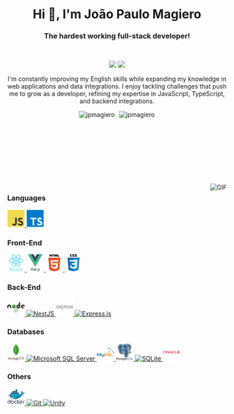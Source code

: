 <div align="center" marginBottom="50">

<h1 align="center">Hi 👋, I'm João Paulo Magiero</h1>
<h3 align="center">The hardest working full-stack developer!</h3>
<br/>

<div align="center">

  [![](https://img.shields.io/badge/LinkedIn-0077B5?style=for-the-badge&logo=linkedin&logoColor=white)](https://www.linkedin.com/in/jpmagiero/)
  [![](https://img.shields.io/badge/Gmail-D14836?style=for-the-badge&logo=gmail&logoColor=white)](mailto:jpaulomr12@gmail.com)
</div>

<p>
I'm constantly improving my English skills while expanding my knowledge in web applications and data integrations. I enjoy tackling challenges that push me to grow as a developer, refining my expertise in JavaScript, TypeScript, and backend integrations.
</p>


<div style="display: flex; justify-content: center; align-items: center; gap: 10px;">
    <img height="150px" src="https://github-readme-stats.vercel.app/api/top-langs/?username=jpmagiero&layout=compact&langs_count=7&theme=dark" alt="jpmagiero" />
    <img height="150px" src="https://github-readme-stats.vercel.app/api?username=jpmagiero&show_icons=true&theme=dark&include_all_commits=true&count_private=true" alt="jpmagiero" />
</div>
<br/>

<!-- <img align="right" alt="GIF" src="https://media.giphy.com/media/836HiJc7pgzy8iNXCn/giphy.gif" /> -->

<img align="right" alt="GIF" src="https://i.pinimg.com/originals/15/b8/6c/15b86c9d72bf04495a4beffe1baa34cd.gif">

<div align="left">

<h3>Languages</h3>
<p align="left">
    <a href="https://developer.mozilla.org/en-US/docs/Web/JavaScript" target="_blank" rel="noreferrer">
        <img src="https://raw.githubusercontent.com/devicons/devicon/master/icons/javascript/javascript-original.svg" alt="JavaScript" width="40" height="40"/>
    </a>
    <a href="https://www.typescriptlang.org/" target="_blank" rel="noreferrer">
        <img src="https://raw.githubusercontent.com/devicons/devicon/master/icons/typescript/typescript-original.svg" alt="TypeScript" width="40" height="40"/>
    </a>
</p>

<h3>Front-End</h3>
<p align="left">
    <a href="https://reactjs.org/" target="_blank" rel="noreferrer">
      <img src="https://raw.githubusercontent.com/devicons/devicon/master/icons/react/react-original-wordmark.svg" alt="React" width="40" height="40"/>
    </a>
    <a href="https://vuejs.org/" target="_blank" rel="noreferrer">
      <img src="https://raw.githubusercontent.com/devicons/devicon/master/icons/vuejs/vuejs-original-wordmark.svg" alt="Vue.js" width="40" height="40"/>
    </a>
    <a href="https://www.w3.org/html/" target="_blank" rel="noreferrer">
      <img src="https://raw.githubusercontent.com/devicons/devicon/master/icons/html5/html5-original-wordmark.svg" alt="HTML5" width="40" height="40"/>
    </a>
    <a href="https://www.w3schools.com/css/" target="_blank" rel="noreferrer">
      <img src="https://raw.githubusercontent.com/devicons/devicon/master/icons/css3/css3-original-wordmark.svg" alt="CSS3" width="40" height="40"/>
    </a>
</p>

<h3>Back-End</h3>
<p align="left">
    <a href="https://nodejs.org" target="_blank" rel="noreferrer">
        <img src="https://raw.githubusercontent.com/devicons/devicon/master/icons/nodejs/nodejs-original-wordmark.svg" alt="Node.js" width="40" height="40"/>
    </a>
    <a href="https://nestjs.com/" target="_blank" rel="noreferrer">
        <img src="https://nestjs.com/logo-small-gradient.d792062c.svg" alt="NestJS" width="40" height="40"/>
    </a>
    <a href="https://expressjs.com" target="_blank" rel="noreferrer">
        <img src="https://raw.githubusercontent.com/devicons/devicon/master/icons/express/express-original-wordmark.svg" alt="Express.js" width="40" height="40"/>
    </a>
    <a href="https://nodered.org/" target="_blank" rel="noreferrer">
      <img src="https://vectorwiki.com/images/Fh9Z9__node-red.svg" alt="Express.js" width="40" height="40"/>
    </a>
</p>

<h3>Databases</h3>
<p align="left">
    <a href="https://www.mongodb.com/" target="_blank" rel="noreferrer">
        <img src="https://raw.githubusercontent.com/devicons/devicon/master/icons/mongodb/mongodb-original-wordmark.svg" alt="MongoDB" width="40" height="40"/>
    </a>
    <a href="https://www.microsoft.com/en-us/sql-server" target="_blank" rel="noreferrer">
        <img src="https://www.svgrepo.com/show/303229/microsoft-sql-server-logo.svg" alt="Microsoft SQL Server" width="40" height="40"/>
    </a>
    <a href="https://www.mysql.com/" target="_blank" rel="noreferrer">
        <img src="https://raw.githubusercontent.com/devicons/devicon/master/icons/mysql/mysql-original-wordmark.svg" alt="MySQL" width="40" height="40"/>
    </a>
    <a href="https://www.postgresql.org" target="_blank" rel="noreferrer">
        <img src="https://raw.githubusercontent.com/devicons/devicon/master/icons/postgresql/postgresql-original-wordmark.svg" alt="PostgreSQL" width="40" height="40"/>
    </a>
    <a href="https://www.sqlite.org/" target="_blank" rel="noreferrer">
        <img src="https://www.vectorlogo.zone/logos/sqlite/sqlite-icon.svg" alt="SQLite" width="40" height="40"/>
    </a>
    <a href="https://www.oracle.com/" target="_blank" rel="noreferrer">
        <img src="https://raw.githubusercontent.com/devicons/devicon/master/icons/oracle/oracle-original.svg" alt="Oracle" width="40" height="40"/>
    </a>
</p>

<h3>Others</h3>
<p align="left">
    <a href="https://www.docker.com/" target="_blank" rel="noreferrer">
        <img src="https://raw.githubusercontent.com/devicons/devicon/master/icons/docker/docker-original-wordmark.svg" alt="Docker" width="40" height="40"/>
    </a>
    <a href="https://git-scm.com/" target="_blank" rel="noreferrer">
        <img src="https://www.vectorlogo.zone/logos/git-scm/git-scm-icon.svg" alt="Git" width="40" height="40"/>
    </a>
    <a href="https://unity.com/" target="_blank" rel="noreferrer">
        <img src="https://www.vectorlogo.zone/logos/unity3d/unity3d-icon.svg" alt="Unity" width="40" height="40"/>
    </a>
</p>
